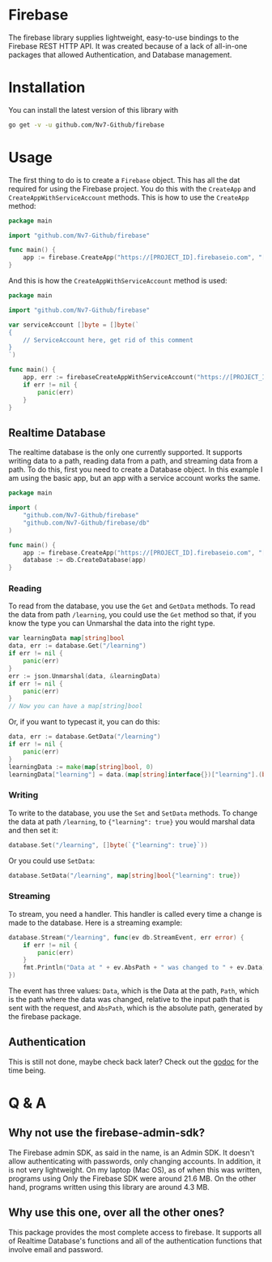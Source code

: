 # Firebase
The firebase library supplies lightweight, easy-to-use bindings to the Firebase REST HTTP API. It was created because of a lack of all-in-one packages that allowed Authentication, and Database management.

# Installation
You can install the latest version of this library with
```bash
go get -v -u github.com/Nv7-Github/firebase
```

# Usage
The first thing to do is to create a `Firebase` object. This has all the dat required for using the Firebase project. You do this with the `CreateApp` and `CreateAppWithServiceAccount` methods. This is how to use the `CreateApp` method:
```go
package main

import "github.com/Nv7-Github/firebase"

func main() {
    app := firebase.CreateApp("https://[PROJECT_ID].firebaseio.com", "[API_KEY]")
}
```
And this is how the `CreateAppWithServiceAccount` method is used:
```go
package main

import "github.com/Nv7-Github/firebase"

var serviceAccount []byte = []byte(`
{
	// ServiceAccount here, get rid of this comment
}
`)

func main() {
    app, err := firebaseCreateAppWithServiceAccount("https://[PROJECT_ID].firebaseio.com", "[API_KEY]", serviceAccount)
    if err != nil {
        panic(err)
    }
}
```
## Realtime Database
The realtime database is the only one currently supported. It supports writing data to a path, reading data from a path, and streaming data from a path. To do this, first you need to create a Database object. In this example I am using the basic app, but an app with a service account works the same. 
```go
package main

import (
    "github.com/Nv7-Github/firebase"
    "github.com/Nv7-Github/firebase/db"
)

func main() {
    app := firebase.CreateApp("https://[PROJECT_ID].firebaseio.com", "[API_KEY]")
    database := db.CreateDatabase(app)
}
```
### Reading
To read from the database, you use the `Get` and `GetData` methods. To read the data from path `/learning`, you could use the `Get` method so that, if you know the type you can Unmarshal the data into the right type.
```go
var learningData map[string]bool
data, err := database.Get("/learning")
if err != nil {
    panic(err)
}
err := json.Unmarshal(data, &learningData)
if err != nil {
    panic(err)
}
// Now you can have a map[string]bool
```
Or, if you want to typecast it, you can do this:
```go
data, err := database.GetData("/learning")
if err != nil {
    panic(err)
}
learningData := make(map[string]bool, 0)
learningData["learning"] = data.(map[string]interface{})["learning"].(bool)
```

### Writing
To write to the database, you use the `Set` and `SetData` methods. To change the data at path `/learning`, to `{"learning": true}` you would marshal data and then set it:
```go
database.Set("/learning", []byte(`{"learning": true}`))
```
Or you could use `SetData`:

```go
database.SetData("/learning", map[string]bool{"learning": true})
```

### Streaming
To stream, you need a handler. This handler is called every time a change is made to the database. Here is a streaming example:
```go
database.Stream("/learning", func(ev db.StreamEvent, err error) {
    if err != nil {
        panic(err)
    }
    fmt.Println("Data at " + ev.AbsPath + " was changed to " + ev.Data)
})
```
The event has three values: `Data`, which is the Data at the path, `Path`, which is the path where the data was changed, relative to the input path that is sent with the request, and `AbsPath`, which is the absolute path, generated by the firebase package.

## Authentication
This is still not done, maybe check back later? Check out the [godoc](https://pkg.go.dev/github.com/Nv7-Github/firebase@v0.0.0-20201008182715-fbbe900c6e07/auth) for the time being.
# Q & A
## Why not use the firebase-admin-sdk?
The Firebase admin SDK, as said in the name, is an Admin SDK. It doesn't allow authenticating with passwords, only changing accounts. In addition, it is not very lightweight. On my laptop (Mac OS), as of when this was written, programs using Only the Firebase SDK were around 21.6 MB. On the other hand, programs written using this library are around 4.3 MB.
## Why use this one, over all the other ones?
This package provides the most complete access to firebase. It supports all of Realtime Database's functions and all of the authentication functions that involve email and password.

